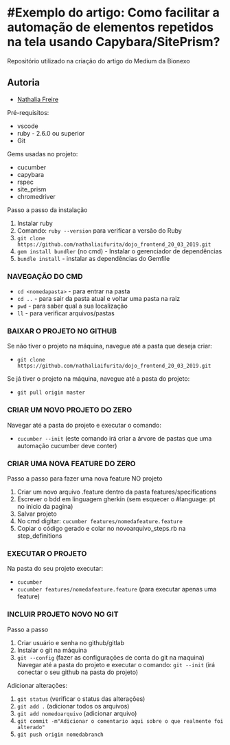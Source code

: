 # #Exemplo do artigo: Como facilitar a automação de elementos repetidos na tela usando Capybara/SitePrism?

Repositório utilizado na criação do artigo do Medium da Bionexo

##  Autoria
 - [Nathalia Freire](https://github.com/nathaliaifurita)

Pré-requisitos:
- vscode
- ruby - 2.6.0 ou superior
- Git

Gems usadas no projeto:
- cucumber
- capybara
- rspec
- site_prism
- chromedriver

Passo a passo da instalação
1. Instalar ruby 
2. Comando: `ruby --version` para verificar a versão do Ruby
3. `git clone https://github.com/nathaliaifurita/dojo_frontend_20_03_2019.git`
4. `gem install bundler` (no cmd) - Instalar o gerenciador de dependências
5. `bundle install` - instalar as dependências do Gemfile

### NAVEGAÇÃO DO CMD 
- `cd <nomedapasta>` - para entrar na pasta
- `cd ..` - para sair da pasta atual e voltar uma pasta na raiz
- `pwd` - para saber qual a sua localização
- `ll` - para verificar arquivos/pastas

### BAIXAR O PROJETO NO GITHUB

Se não tiver o projeto na máquina, navegue até a pasta que deseja criar:
- `git clone https://github.com/nathaliaifurita/dojo_frontend_20_03_2019.git`

Se já tiver o projeto na máquina, navegue até a pasta do projeto:
- `git pull origin master`

### CRIAR UM NOVO PROJETO DO ZERO

Navegar até a pasta do projeto e executar o comando:
- `cucumber --init` (este comando irá criar a árvore de pastas que uma automação cucumber deve conter)

### CRIAR UMA NOVA FEATURE DO ZERO

Passo a passo para fazer uma nova feature NO projeto
1. Criar um novo arquivo .feature dentro da pasta features/specifications
2. Escrever o bdd em linguagem gherkin (sem esquecer o #language: pt no inicio da pagina)
3. Salvar projeto
4. No cmd digitar: `cucumber features/nomedafeature.feature`
5. Copiar o código gerado e colar no novoarquivo_steps.rb na step_definitions

### EXECUTAR O PROJETO
Na pasta do seu projeto executar:
- `cucumber`
- `cucumber features/nomedafeature.feature` (para executar apenas uma feature)

### INCLUIR PROJETO NOVO NO GIT

Passo a passo
1. Criar usuário e senha no github/gitlab
2. Instalar o git na máquina
3. `git --config` (fazer as configurações de conta do git na maquina)
Navegar até a pasta do projeto e executar o comando:
`git --init` (irá conectar o seu github na pasta do projeto)

Adicionar alterações:
1. `git status` (verificar o status das alterações)
2. `git add .` (adicionar todos os arquivos)
2. `git add nomedoarquivo` (adicionar arquivo)
3. `git commit -m"Adicionar o comentario aqui sobre o que realmente foi alterado"`
4. `git push origin nomedabranch`